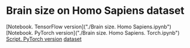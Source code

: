 # Brain size on Homo Sapiens dataset
[Notebook. TensorFlow version]("./Brain size. Homo Sapiens.ipynb")
[Notebook. PyTorch version]("./Brain size. Homo Sapiens. Torch.ipynb")
[Script. PyTorch version](./brainSize_homoSapiens_torch.py)
[dataset](./headbrain.csv)
